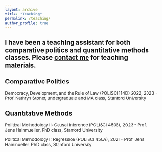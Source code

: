 ```yaml
---
layout: archive
title: "Teaching"
permalink: /teaching/
author_profile: true
---
```


## I have been a teaching assistant for both comparative politics and quantitative methods classes. Please [contact me](hfolsz@stanford.edu) for teaching materials.

## Comparative Politics

Democracy, Development, and the Rule of Law (POLISCI 114D) 2022, 2023 - Prof. Kathryn Stoner, undergraduate and MA class, Stanford University

## Quantitative Methods

Political Methodology II: Causal Inference (POLISCI 450B), 2023 - Prof. Jens Hainmueller, PhD class, Stanford University

Political Methodology I: Regression (POLISCI 450A), 2021 - Prof. Jens Hainmueller, PhD class, Stanford University
